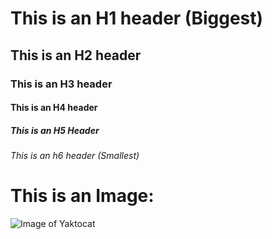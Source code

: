 # This is an H1 header (Biggest)
## This is an H2 header 
### This is an H3 header 
#### This is an H4 header
##### This is an H5 Header
###### This is an h6 header (Smallest)

# This is an Image:
![Image of Yaktocat](https://octodex.github.com/images/yaktocat.png)
